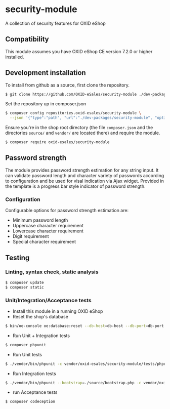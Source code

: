 # security-module
A collection of security features for OXID eShop

## Compatibility

This module assumes you have OXID eShop CE version 7.2.0 or higher installed.

## Development installation

To install from github as a source, first clone the repository.

```bash
$ git clone https://github.com/OXID-eSales/security-module ./dev-packages/security-module
```
Set the repository up in composer.json

```bash
$ composer config repositories.oxid-esales/security-module \
  --json '{"type":"path", "url":"./dev-packages/security-module", "options": {"symlink": true}}'
```

Ensure you're in the shop root directory (the file `composer.json` and the directories `source/` and `vendor/` are located there) and require the module.

```bash
$ composer require oxid-esales/security-module
```

## Password strength

The module provides password strength estimation for any string input.
It can validate password length and character variety of passwords according
to configuration and be used for visal indication via Ajax widget. Provided in
the template is a progress bar style indicator of password strength.

### Configuration

Configurable options for password strength estimation are:
- Minimum password length
- Uppercase character requirement
- Lowercase character requirement
- Digit requirement
- Special character requirement

## Testing
### Linting, syntax check, static analysis

```bash
$ composer update
$ composer static
```

### Unit/Integration/Acceptance tests

- Install this module in a running OXID eShop
- Reset the shop's database

```bash
$ bin/oe-console oe:database:reset --db-host=db-host --db-port=db-port --db-name=db-name --db-user=db-user --db-password=db-password --force
```

- Run Unit + Integration tests
```bash
$ composer phpunit
```

- Run Unit tests
```bash
$ ./vendor/bin/phpunit -c vendor/oxid-esales/security-module/tests/phpunit.xml
```

- Run Integration tests
```bash
$ ./vendor/bin/phpunit --bootstrap=./source/bootstrap.php -c vendor/oxid-esales/security-module/tests/phpintegration.xml
```

- run Acceptance tests
```bash
$ composer codeception
```
